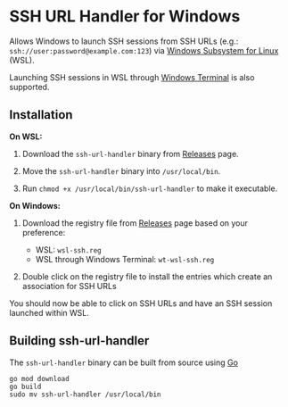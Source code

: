 # SSH URL Handler for Windows

Allows Windows to launch SSH sessions from SSH URLs (e.g.: `ssh://user:password@example.com:123`) via [Windows Subsystem for Linux](https://docs.microsoft.com/en-us/windows/wsl/about) (WSL).

Launching SSH sessions in WSL through [Windows Terminal](https://github.com/microsoft/terminal) is also supported.

## Installation

**On WSL:**

1. Download the `ssh-url-handler` binary from [Releases](https://github.com/leonseng/windows-ssh-url-handler/releases) page.

1. Move the `ssh-url-handler` binary into `/usr/local/bin`.

1. Run `chmod +x /usr/local/bin/ssh-url-handler` to make it executable.

**On Windows:**

1. Download the registry file from [Releases](https://github.com/leonseng/windows-ssh-url-handler/releases) page based on your preference:
    - WSL: `wsl-ssh.reg`
    - WSL through Windows Terminal: `wt-wsl-ssh.reg`

1. Double click on the registry file to install the entries which create an association for SSH URLs

You should now be able to click on SSH URLs and have an SSH session launched within WSL.

## Building ssh-url-handler

The `ssh-url-handler` binary can be built from source using [Go](https://golang.org/)
```
go mod download
go build
sudo mv ssh-url-handler /usr/local/bin
```
